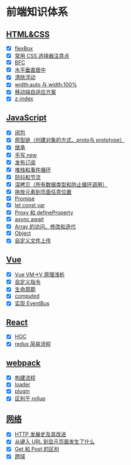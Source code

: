 # 前端知识体系

## [HTML&CSS](https://github.com/1282772905/Notes/tree/master/html%26css)

-   [x] [flexBox](https://github.com/1282772905/Notes/tree/master/html%26css/flexbox)
-   [x] [常用 CSS 选择器注意点](https://github.com/1282772905/Notes/blob/master/html%26css/cssSelete/%E5%B8%B8%E7%94%A8css%E9%80%89%E6%8B%A9%E5%99%A8%E6%B3%A8%E6%84%8F%E7%82%B9.md)
-   [x] [BFC](https://github.com/1282772905/Notes/blob/master/html%26css/BFC/bfc.md)
-   [x] [水平垂直居中](https://github.com/1282772905/Notes/blob/master/html%26css/%E6%B0%B4%E5%B9%B3%E5%9E%82%E7%9B%B4%E5%B1%85%E4%B8%AD/index.md)
-   [x] [清除浮动](https://github.com/1282772905/Notes/blob/master/html%26css/%E6%B8%85%E9%99%A4%E6%B5%AE%E5%8A%A8/inedx.html)
-   [x] [width:auto 与 width:100%](https://github.com/1282772905/Notes/blob/master/html%26css/width100%25%E5%92%8Cauto%E7%9A%84%E5%8C%BA%E5%88%AB/index.md)
-   [x] [移动端自适应方案](https://github.com/1282772905/Notes/blob/master/html%26css/%E7%A7%BB%E5%8A%A8%E7%AB%AF%E8%87%AA%E9%80%82%E5%BA%94%E6%96%B9%E6%A1%88/index.md)
-   [x] [z-index](https://github.com/1282772905/Notes/blob/master/html%26css/z-index/index.md)

## [JavaScript](https://github.com/1282772905/Notes/tree/master/JavaScript)

-   [x] [闭包](https://github.com/1282772905/Notes/blob/master/JavaScript/%E9%97%AD%E5%8C%85/index.md)
-   [x] [原型链（创建对象的方式、*proto*与 prototype）](https://github.com/1282772905/Notes/blob/master/JavaScript/%E5%8E%9F%E5%9E%8B%E9%93%BE/index.md)
-   [x] [继承](https://github.com/1282772905/Notes/blob/master/JavaScript/%E7%BB%A7%E6%89%BF%EF%BC%88ES5%EF%BC%89/index.md)
-   [x] [手写 new](https://github.com/1282772905/Notes/blob/master/JavaScript/%E6%89%8B%E5%86%99new/new.js)
-   [x] [发布订阅](https://github.com/1282772905/Notes/blob/master/JavaScript/%E5%8F%91%E5%B8%83%E8%AE%A2%E9%98%85/%E5%8F%91%E5%B8%83%E8%AE%A2%E9%98%85.md)
-   [x] [堆栈和事件循环](https://github.com/1282772905/Notes/blob/master/JavaScript/%E5%A0%86%E6%A0%88%E5%92%8C%E4%BA%8B%E4%BB%B6%E5%BE%AA%E7%8E%AF/%E5%A0%86%E6%A0%88%E5%92%8C%E4%BA%8B%E4%BB%B6%E5%BE%AA%E7%8E%AF.md)
-   [x] [防抖和节流](https://github.com/1282772905/Notes/tree/master/JavaScript/%E8%8A%82%E6%B5%81%E5%92%8C%E9%98%B2%E6%8A%96%E5%87%BD%E6%95%B0)
-   [x] [深拷贝（所有数据类型和防止循环调用）](https://github.com/1282772905/Notes/blob/master/JavaScript/%E6%B7%B1%E6%8B%B7%E8%B4%9D/index.js)
-   [x] [拖放元素到页面任意位置](https://github.com/1282772905/Notes/blob/master/JavaScript/%E6%8B%96%E6%94%BE/index.html)
-   [x] [Promise](https://github.com/1282772905/Notes/blob/master/JavaScript/Promise/use.md)
-   [x] [let const var](https://github.com/1282772905/Notes/blob/master/JavaScript/var%20let%20const/index.md)
-   [x] [Proxy 和 defineProperty](https://github.com/1282772905/Notes/tree/master/JavaScript/Proxy)
-   [x] [async await](https://github.com/1282772905/Notes/blob/master/JavaScript/async%20await/index.md)
-   [x] [Array 的访问、修改和迭代](https://github.com/1282772905/Notes/blob/master/JavaScript/Array's%20properties%20and%20functions/index.md)
-   [x] [Object](https://github.com/1282772905/Notes/blob/master/JavaScript/Object's%20properties%20and%20functions/index.md)
-   [x] [自定义文件上传](https://github.com/1282772905/Notes/blob/master/html%26css/%E8%87%AA%E5%AE%9A%E4%B9%89%E6%96%87%E4%BB%B6%E4%B8%8A%E4%BC%A0/index.html)

## [Vue](https://github.com/1282772905/Notes/tree/master/Vue)

-   [x] [Vue VM->V 原理浅析](https://github.com/1282772905/Notes/blob/master/Vue/%E6%BA%90%E7%A0%81%E8%A7%A3%E6%9E%90/%E5%8F%8C%E5%90%91%E7%BB%91%E5%AE%9A%E5%8E%9F%E7%90%86/Vue%E5%8F%8C%E5%90%91%E7%BB%91%E5%AE%9A%E5%8E%9F%E7%90%86.md)
-   [x] [自定义指令](https://github.com/1282772905/Notes/blob/master/Vue/%E8%87%AA%E5%AE%9A%E4%B9%89%E6%8C%87%E4%BB%A4/directives.md)
-   [x] [生命周期](https://github.com/1282772905/Notes/blob/master/Vue/%E7%94%9F%E5%91%BD%E5%91%A8%E6%9C%9F/index.md)
-   [x] [computed](https://github.com/1282772905/Notes/blob/master/Vue/%E6%BA%90%E7%A0%81%E8%A7%A3%E6%9E%90/computed%26watch/computed.md)
-   [x] [实现 EventBus](https://github.com/1282772905/Notes/blob/master/Vue/%E7%BB%84%E4%BB%B6%E9%80%9A%E4%BF%A1/EventBus.md)

## [React](https://github.com/1282772905/Notes/tree/master/React)

-   [x] [HOC](<https://github.com/1282772905/Notes/blob/master/React/HOC(%E9%AB%98%E9%98%B6%E7%BB%84%E4%BB%B6)/index.md>)
-   [x] [redux 简易流程](https://github.com/1282772905/Notes/blob/master/React/redux/%E7%AE%80%E5%8D%95%E6%B5%81%E7%A8%8B/index.md)

## [webpack](https://github.com/1282772905/Notes/tree/master/webpack)

-   [x] [构建流程](https://github.com/1282772905/Notes/blob/master/webpack/%E6%9E%84%E5%BB%BA%E6%B5%81%E7%A8%8B%EF%BC%88%E6%A0%B8%E5%BF%83%E6%A6%82%E5%BF%B5%EF%BC%89/index.md)
-   [x] [loader](https://github.com/1282772905/Notes/blob/master/webpack/loader/index.md)
-   [x] [plugin](https://github.com/1282772905/Notes/blob/master/webpack/plugin/index.md)
-   [x] [区别于 rollup](https://github.com/1282772905/Notes/blob/master/webpack/%E5%8C%BA%E5%88%AB%E4%BA%8Erollup/index.md)

## [网络](https://github.com/1282772905/Notes/tree/master/http)

-   [x] [HTTP 发展史及其改进](https://github.com/1282772905/Notes/blob/master/http/HTTP/index.md)
-   [x] [从键入 URL 到显示页面发生了什么](https://github.com/1282772905/Notes/blob/master/http/%E4%BB%8E%E8%BE%93%E5%85%A5URL%E5%88%B0%E6%98%BE%E7%A4%BA%E9%A1%B5%E9%9D%A2/%E4%BB%8E%E8%BE%93%E5%85%A5URL%E5%88%B0%E6%98%BE%E7%A4%BA%E9%A1%B5%E9%9D%A2.md)
-   [x] [Get 和 Post 的区别](https://github.com/1282772905/Notes/blob/master/http/Get%E5%92%8CPost/Get%E5%92%8CPOST.md)
-   [x] [跨域](https://github.com/1282772905/Notes/blob/master/http/%E8%B7%A8%E5%9F%9F/index.md)
